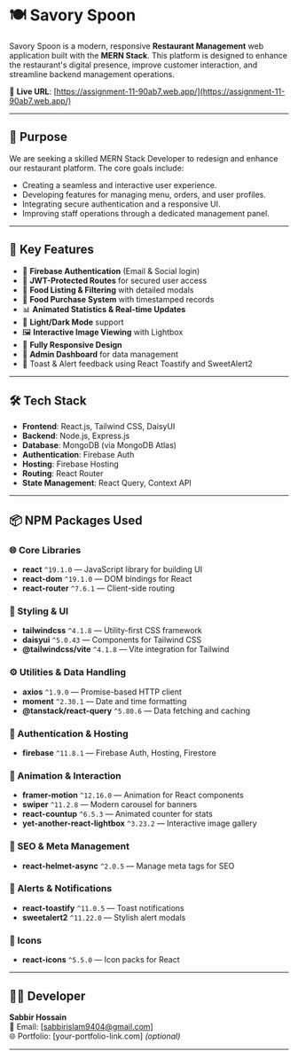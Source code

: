 # 🍽️ Savory Spoon

Savory Spoon is a modern, responsive **Restaurant Management** web application built with the **MERN Stack**. This platform is designed to enhance the restaurant's digital presence, improve customer interaction, and streamline backend management operations.

🔗 **Live URL**: [https://assignment-11-90ab7.web.app/](https://assignment-11-90ab7.web.app/)

---

## 🎯 Purpose

We are seeking a skilled MERN Stack Developer to redesign and enhance our restaurant platform. The core goals include:

- Creating a seamless and interactive user experience.
- Developing features for managing menu, orders, and user profiles.
- Integrating secure authentication and a responsive UI.
- Improving staff operations through a dedicated management panel.

---

## 🚀 Key Features

- 🔐 **Firebase Authentication** (Email & Social login)
- 🧾 **JWT-Protected Routes** for secured user access
- 🍔 **Food Listing & Filtering** with detailed modals
- 🛒 **Food Purchase System** with timestamped records
- 📊 **Animated Statistics & Real-time Updates**
- 🎨 **Light/Dark Mode** support
- 🖼️ **Interactive Image Viewing** with Lightbox
- 🧭 **Fully Responsive Design**
- 🚀 **Admin Dashboard** for data management
- 🔔 Toast & Alert feedback using React Toastify and SweetAlert2

---

## 🛠️ Tech Stack

- **Frontend**: React.js, Tailwind CSS, DaisyUI
- **Backend**: Node.js, Express.js
- **Database**: MongoDB (via MongoDB Atlas)
- **Authentication**: Firebase Auth
- **Hosting**: Firebase Hosting
- **Routing**: React Router
- **State Management**: React Query, Context API

---

## 📦 NPM Packages Used

### 🌐 Core Libraries
- **react** `^19.1.0` — JavaScript library for building UI
- **react-dom** `^19.1.0` — DOM bindings for React
- **react-router** `^7.6.1` — Client-side routing

### 🎨 Styling & UI
- **tailwindcss** `^4.1.8` — Utility-first CSS framework
- **daisyui** `^5.0.43` — Components for Tailwind CSS
- **@tailwindcss/vite** `^4.1.8` — Vite integration for Tailwind

### ⚙️ Utilities & Data Handling
- **axios** `^1.9.0` — Promise-based HTTP client
- **moment** `^2.30.1` — Date and time formatting
- **@tanstack/react-query** `^5.80.6` — Data fetching and caching

### 🔐 Authentication & Hosting
- **firebase** `^11.8.1` — Firebase Auth, Hosting, Firestore

### 💫 Animation & Interaction
- **framer-motion** `^12.16.0` — Animation for React components
- **swiper** `^11.2.8` — Modern carousel for banners
- **react-countup** `^6.5.3` — Animated counter for stats
- **yet-another-react-lightbox** `^3.23.2` — Interactive image gallery

### 🧠 SEO & Meta Management
- **react-helmet-async** `^2.0.5` — Manage meta tags for SEO

### 🔔 Alerts & Notifications
- **react-toastify** `^11.0.5` — Toast notifications
- **sweetalert2** `^11.22.0` — Stylish alert modals

### 🎨 Icons
- **react-icons** `^5.5.0` — Icon packs for React


---

## 🧑‍💻 Developer

**Sabbir Hossain**  
📧 Email: [sabbirislam9404@gmail.com]  
🌐 Portfolio: [your-portfolio-link.com] *(optional)*

---


